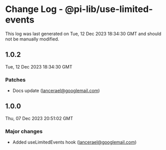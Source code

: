 # Change Log - @pi-lib/use-limited-events

This log was last generated on Tue, 12 Dec 2023 18:34:30 GMT and should not be manually modified.

<!-- Start content -->

## 1.0.2

Tue, 12 Dec 2023 18:34:30 GMT

### Patches

- Docs update (lancerael@googlemail.com)

## 1.0.0

Thu, 07 Dec 2023 20:51:02 GMT

### Major changes

- Added useLimitedEvents hook (lancerael@googlemail.com)
